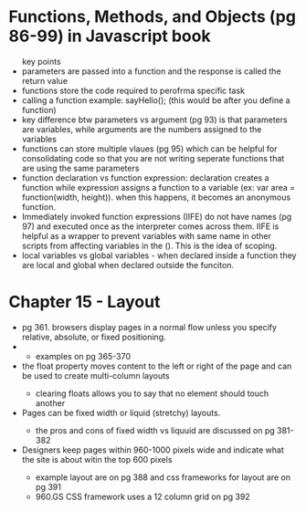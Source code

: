 <h1> Functions, Methods, and Objects (pg 86-99) in Javascript book </h2>

<ul>key points

<li> parameters are passed into a function and the response is called the return value</li>

<li> functions store the code required to perofrma specific task </li>

<li> calling a function example: sayHello(); (this would be after you define a function)</li>

<li> key difference btw parameters vs argument (pg 93) is that parameters are variables, while arguments are the numbers assigned to the variables </li>

<li> functions can store multiple vlaues (pg 95) which can be helpful for consolidating code so that you are not writing seperate functions that are using the same parameters</li>

<li> function declaration vs function expression: declaration creates a function while expression assigns a function to a variable (ex: var area = function(width, height)). when this happens, it becomes an anonymous function.

<li> Immediately invoked function expressions (IIFE) do not have names (pg 97) and executed once as the interpreter comes across them. IIFE is helpful as a wrapper to prevent variables with same name in other scripts from affecting variables in the (). This is the idea of scoping.

<li>local variables vs global variables - when declared inside a function they are local and global when declared outside the funciton.

</ul>

<h1> Chapter 15 - Layout </h1>
<ul>
<li> pg 361. browsers display pages in a normal flow unless you specify relative, absolute, or fixed positioning.<li>
  <ul>
    <li>examples on pg 365-370</li>
  </ul>
<li>the float property moves content to the left or right of the page and can be used to create multi-column layouts</li>
  <ul>
    <li>clearing floats allows you to say that no element should touch another</li>
  </ul>
<li>Pages can be fixed width or liquid (stretchy) layouts.</li>
  <ul> 
    <li>the pros and cons of fixed width vs liquuid are discussed on pg 381-382 </li>
  </ul>
<li>Designers keep pages within 960-1000 pixels wide and indicate what the site is about witin the top 600 pixels</li>
  <ul>
    <li>example layout are on pg 388 and css frameworks for layout are on pg 391</li>
    <li>960.GS CSS framework uses a 12 column grid on pg 392 </li>
    
    
</ul>




